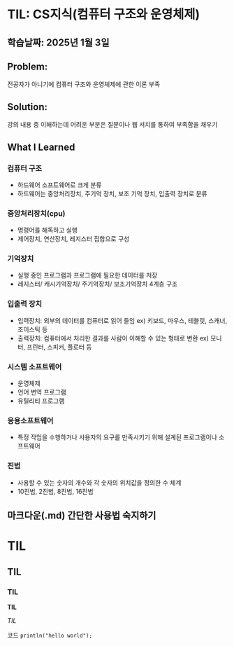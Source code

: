 # TIL: CS지식(컴퓨터 구조와 운영체제)
## 학습날짜: 2025년 1월 3일

## Problem:
전공자가 아니기에 컴퓨터 구조와 운영체제에 관한 이론 부족

## Solution:
강의 내용 중 이해하는데 어려운 부분은 질문이나 웹 서치를 통하여 부족함을 채우기

## What I Learned

### 컴퓨터 구조
- 하드웨어 소프트웨어로 크게 분류
- 하드웨어는 중앙처리장치, 주기억 장치, 보조 기억 장치, 입출력 장치로 분류
  
### 중앙처리장치(cpu)
- 명령어를 해독하고 실행
- 제어장치, 연산장치, 레지스터 집합으로 구성


### 기억장치
- 실행 중인 프로그램과 프로그램에 필요한 데이터를 저장
- 레지스터/ 캐시기억장치/ 주기억장치/ 보조기억장치 4계층 구조

### 입출력 장치
- 입력장치: 외부의 데이터를 컴퓨터로 읽어 들임 ex) 키보드, 마우스, 테블릿, 스캐너, 조이스틱 등
- 출력장치: 컴퓨터에서 처리한 결과를 사람이 이해할 수 있는 형태로 변환 ex) 모니터, 프린터, 스피커, 플로터 등

### 시스템 소프트웨어
- 운영체제
- 언어 변역 프로그램
- 유틸리티 프로그램

### 응용소프트웨어
- 특정 작업을 수행하거나 사용자의 요구를 만족시키기 위해 설계된 프로그램이나 소프트웨어

### 진법
- 사용할 수 있는 숫자의 개수와 각 숫자의 위치값을 정의한 수 체계
- 10진법, 2진법, 8진법, 16진법 


## 마크다운(.md) 간단한 사용법 숙지하기

# TIL
## TIL
### TIL

**TIL** 

_TIL_

코드
```println("hello world");```
